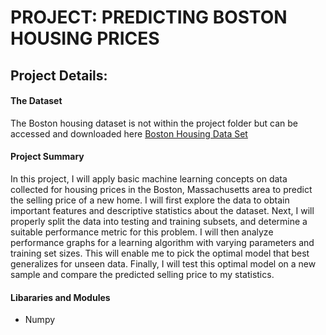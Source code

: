 # PROJECT: PREDICTING BOSTON HOUSING PRICES

## Project Details: 

#### The Dataset 
The Boston housing dataset is not within the project folder but can be accessed and downloaded here [Boston Housing Data Set](https://archive.ics.uci.edu/ml/datasets/Housing)
#### Project Summary 
In this project, I will apply basic machine learning concepts on data collected for housing prices in the Boston, Massachusetts area to predict the selling price of a new home. I will first explore the data to obtain important features and descriptive statistics about the dataset. Next, I will properly split the data into testing and training subsets, and determine a suitable performance metric for this problem. I will then analyze performance graphs for a learning algorithm with varying parameters and training set sizes. This will enable me to pick the optimal model that best generalizes for unseen data. Finally, I will test this optimal model on a new sample and compare the predicted selling price to my statistics.

#### Libararies and Modules 
- Numpy 
